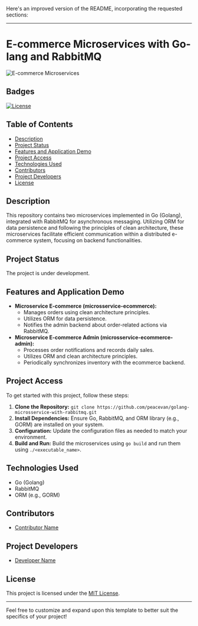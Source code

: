 Here's an improved version of the README, incorporating the requested sections:

---

# E-commerce Microservices with Go-lang and RabbitMQ

![E-commerce Microservices](https://example.com/e-commerce-microservices.jpg)

## Badges
[![License](https://img.shields.io/badge/license-MIT-blue.svg)](https://github.com/peacevan/golang-microsservice-with-rabbitmq/blob/main/LICENSE)

## Table of Contents
- [Description](#description)
- [Project Status](#project-status)
- [Features and Application Demo](#features-and-application-demo)
- [Project Access](#project-access)
- [Technologies Used](#technologies-used)
- [Contributors](#contributors)
- [Project Developers](#project-developers)
- [License](#license)

## Description
This repository contains two microservices implemented in Go (Golang), integrated with RabbitMQ for asynchronous messaging. Utilizing ORM for data persistence and following the principles of clean architecture, these microservices facilitate efficient communication within a distributed e-commerce system, focusing on backend functionalities.

## Project Status
The project is under development.

## Features and Application Demo
- **Microservice E-commerce (microsservice-ecommerce):**
  - Manages orders using clean architecture principles.
  - Utilizes ORM for data persistence.
  - Notifies the admin backend about order-related actions via RabbitMQ.
- **Microservice E-commerce Admin (microsservice-ecommerce-admin):**
  - Processes order notifications and records daily sales.
  - Utilizes ORM and clean architecture principles.
  - Periodically synchronizes inventory with the ecommerce backend.

## Project Access
To get started with this project, follow these steps:
1. **Clone the Repository:** `git clone https://github.com/peacevan/golang-microsservice-with-rabbitmq.git`
2. **Install Dependencies:** Ensure Go, RabbitMQ, and ORM library (e.g., GORM) are installed on your system.
3. **Configuration:** Update the configuration files as needed to match your environment.
4. **Build and Run:** Build the microservices using `go build` and run them using `./<executable_name>`.

## Technologies Used
- Go (Golang)
- RabbitMQ
- ORM (e.g., GORM)

## Contributors
- [Contributor Name](https://github.com/username)

## Project Developers
- [Developer Name](https://github.com/username)

## License
This project is licensed under the [MIT License](LICENSE).

---

Feel free to customize and expand upon this template to better suit the specifics of your project!
